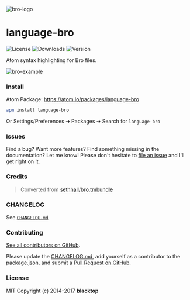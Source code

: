 ![bro-logo](https://github.com/blacktop/docker-bro/raw/master/docs/imgs/logo.png)

language-bro
============

![License](https://img.shields.io/apm/l/language-bro.svg) ![Downloads](https://img.shields.io/apm/dm/language-bro.svg) ![Version](https://img.shields.io/apm/v/language-bro.svg)

Atom syntax highlighting for Bro files.

![bro-example](https://raw.githubusercontent.com/blacktop/language-bro/master/bro_syntax.png)

### Install

Atom Package: https://atom.io/packages/language-bro

```bash
apm install language-bro
```

Or Settings/Preferences ➔ Packages ➔ Search for `language-bro`

### Issues

Find a bug? Want more features? Find something missing in the documentation? Let me know! Please don't hesitate to [file an issue](https://github.com/blacktop/language-bro/issues/new) and I'll get right on it.

### Credits

> Converted from [sethhall/bro.tmbundle](https://github.com/sethhall/bro.tmbundle)

### CHANGELOG

See [`CHANGELOG.md`](https://github.com/blacktop/language-bro/blob/master/CHANGELOG.md)

### Contributing

[See all contributors on GitHub](https://github.com/blacktop/language-bro/graphs/contributors).

Please update the [CHANGELOG.md](https://github.com/blacktop/language-bro/blob/master/CHANGELOG.md), add yourself as a contributor to the [package.json](https://github.com/blacktop/language-bro/blob/master/package.json), and submit a [Pull Request on GitHub](https://help.github.com/articles/using-pull-requests/).

### License

MIT Copyright (c) 2014-2017 **blacktop**
